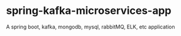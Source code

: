 # spring-kafka-microservices-app
A spring boot, kafka, mongodb, mysql, rabbitMQ, ELK, etc application
